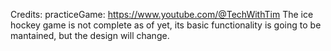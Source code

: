 Credits:
practiceGame: https://www.youtube.com/@TechWithTim
The ice hockey game is not complete as of yet, its basic functionality is going to be mantained, but the design will change.
